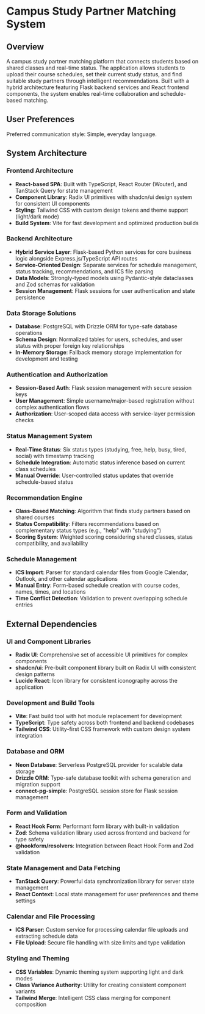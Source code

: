 # Campus Study Partner Matching System

## Overview

A campus study partner matching platform that connects students based on shared classes and real-time status. The application allows students to upload their course schedules, set their current study status, and find suitable study partners through intelligent recommendations. Built with a hybrid architecture featuring Flask backend services and React frontend components, the system enables real-time collaboration and schedule-based matching.

## User Preferences

Preferred communication style: Simple, everyday language.

## System Architecture

### Frontend Architecture
- **React-based SPA**: Built with TypeScript, React Router (Wouter), and TanStack Query for state management
- **Component Library**: Radix UI primitives with shadcn/ui design system for consistent UI components
- **Styling**: Tailwind CSS with custom design tokens and theme support (light/dark mode)
- **Build System**: Vite for fast development and optimized production builds

### Backend Architecture
- **Hybrid Service Layer**: Flask-based Python services for core business logic alongside Express.js/TypeScript API routes
- **Service-Oriented Design**: Separate services for schedule management, status tracking, recommendations, and ICS file parsing
- **Data Models**: Strongly-typed models using Pydantic-style dataclasses and Zod schemas for validation
- **Session Management**: Flask sessions for user authentication and state persistence

### Data Storage Solutions
- **Database**: PostgreSQL with Drizzle ORM for type-safe database operations
- **Schema Design**: Normalized tables for users, schedules, and user status with proper foreign key relationships
- **In-Memory Storage**: Fallback memory storage implementation for development and testing

### Authentication and Authorization
- **Session-Based Auth**: Flask session management with secure session keys
- **User Management**: Simple username/major-based registration without complex authentication flows
- **Authorization**: User-scoped data access with service-layer permission checks

### Status Management System
- **Real-Time Status**: Six status types (studying, free, help, busy, tired, social) with timestamp tracking
- **Schedule Integration**: Automatic status inference based on current class schedules
- **Manual Override**: User-controlled status updates that override schedule-based status

### Recommendation Engine
- **Class-Based Matching**: Algorithm that finds study partners based on shared courses
- **Status Compatibility**: Filters recommendations based on complementary status types (e.g., "help" with "studying")
- **Scoring System**: Weighted scoring considering shared classes, status compatibility, and availability

### Schedule Management
- **ICS Import**: Parser for standard calendar files from Google Calendar, Outlook, and other calendar applications
- **Manual Entry**: Form-based schedule creation with course codes, names, times, and locations
- **Time Conflict Detection**: Validation to prevent overlapping schedule entries

## External Dependencies

### UI and Component Libraries
- **Radix UI**: Comprehensive set of accessible UI primitives for complex components
- **shadcn/ui**: Pre-built component library built on Radix UI with consistent design patterns
- **Lucide React**: Icon library for consistent iconography across the application

### Development and Build Tools
- **Vite**: Fast build tool with hot module replacement for development
- **TypeScript**: Type safety across both frontend and backend codebases
- **Tailwind CSS**: Utility-first CSS framework with custom design system integration

### Database and ORM
- **Neon Database**: Serverless PostgreSQL provider for scalable data storage
- **Drizzle ORM**: Type-safe database toolkit with schema generation and migration support
- **connect-pg-simple**: PostgreSQL session store for Flask session management

### Form and Validation
- **React Hook Form**: Performant form library with built-in validation
- **Zod**: Schema validation library used across frontend and backend for type safety
- **@hookform/resolvers**: Integration between React Hook Form and Zod validation

### State Management and Data Fetching
- **TanStack Query**: Powerful data synchronization library for server state management
- **React Context**: Local state management for user preferences and theme settings

### Calendar and File Processing
- **ICS Parser**: Custom service for processing calendar file uploads and extracting schedule data
- **File Upload**: Secure file handling with size limits and type validation

### Styling and Theming
- **CSS Variables**: Dynamic theming system supporting light and dark modes
- **Class Variance Authority**: Utility for creating consistent component variants
- **Tailwind Merge**: Intelligent CSS class merging for component composition
